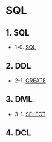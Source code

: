 # SQL

## 1. SQL

- 1-0. [SQL](https://github.com/gimhanul/TIL/blob/main/SQL/SQL.md)



## 2. DDL

- 2-1. [CREATE](https://github.com/gimhanul/TIL/blob/main/SQL/DDL/CREATE.md)

## 3. DML

- 3-1. [SELECT](https://github.com/gimhanul/TIL/blob/main/SQL/DML/SELECT.md)


## 4. DCL
